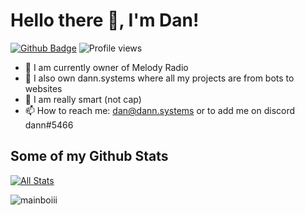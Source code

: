 # Hello there 👋, I'm Dan!

[![Github Badge](https://img.shields.io/badge/-mainboiii-grey?style=flat&logo=github&logoColor=white&link=https://github.com/mainboiii/)](https://www.github.com/mainboiii/) ![Profile views](https://gpvc.arturio.dev/mainboiii)


- 🔭 I am currently owner of Melody Radio
- 🌱 I also own dann.systems where all my projects are from bots to websites
- 👯 I am really smart (not cap)
- 📫 How to reach me: dan@dann.systems or to add me on discord dann#5466

## Some of my Github Stats
[![All Stats](https://github-readme-stats-axpwmfcg3.vercel.app/api?username=mainboiii&show_icons=true&include_all_commits=true&count_private=true&hide=contribs)](https://github.com/mainboiii/github-readme-stats)

<p><img align="center" src="https://github-readme-streak-stats.herokuapp.com/?user=mainboiii&" alt="mainboiii" /></p>
